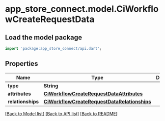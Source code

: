 # app_store_connect.model.CiWorkflowCreateRequestData

## Load the model package
```dart
import 'package:app_store_connect/api.dart';
```

## Properties
Name | Type | Description | Notes
------------ | ------------- | ------------- | -------------
**type** | **String** |  | 
**attributes** | [**CiWorkflowCreateRequestDataAttributes**](CiWorkflowCreateRequestDataAttributes.md) |  | 
**relationships** | [**CiWorkflowCreateRequestDataRelationships**](CiWorkflowCreateRequestDataRelationships.md) |  | 

[[Back to Model list]](../README.md#documentation-for-models) [[Back to API list]](../README.md#documentation-for-api-endpoints) [[Back to README]](../README.md)


